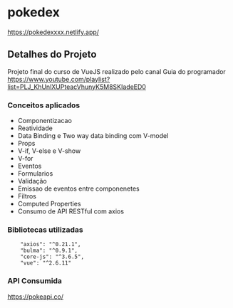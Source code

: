 # pokedex
https://pokedexxxx.netlify.app/

## Detalhes do Projeto
  Projeto final do curso de VueJS realizado pelo canal Guia do programador 
  https://www.youtube.com/playlist?list=PLJ_KhUnlXUPteacVhunyK5M8SKIadeED0

### Conceitos aplicados
  * Componentizacao
  * Reatividade
  * Data Binding e Two way data binding com V-model
  * Props
  * V-if, V-else e V-show
  * V-for
  * Eventos
  * Formularios
  * Validação
  * Emissao de eventos entre componenetes
  * Filtros
  * Computed Properties
  * Consumo de API RESTful com axios
  
### Bibliotecas utilizadas
```
    "axios": "^0.21.1",
    "bulma": "^0.9.1",
    "core-js": "^3.6.5",
    "vue": "^2.6.11"
```

### API Consumida
  https://pokeapi.co/
